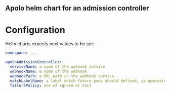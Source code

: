 Apolo helm chart for an admission controller
---

Configuration
=============

Helm charts expects next values to be set:

```yaml
namespace: ...

apoloAdmissionController:
  serviceName: a name of the webhook service 
  webhookName: a name of the webhook
  webhookPath: a URL path on the webhook service
  matchLabelName: a label which future pods should defined, so admission controller will take the into account
  failurePolicy: one of Ignore or Fail
```